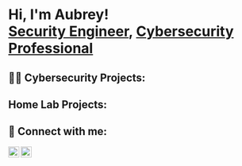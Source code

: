 <h1>Hi, I'm Aubrey! <br/><a href="https://github.com/joshmadakor1">Security Engineer</a>, <a href="https://www.linkedin.com/in/asolomon/">Cybersecurity Professional</a>

<h2>👨‍💻 Cybersecurity Projects:</h2>



<h2> Home Lab Projects:</h2>



<h2> 🤳 Connect with me:</h2>

[<img align="left" alt="AubreySolomon | Twitter" width="22px" src="https://cdn.jsdelivr.net/npm/simple-icons@v3/icons/twitter.svg" />][twitter]
[<img align="left" alt="AubreySolomon| LinkedIn" width="22px" src="https://cdn.jsdelivr.net/npm/simple-icons@v3/icons/linkedin.svg" />][linkedin]

[twitter]: https://twitter.com/asolomon1111
[linkedin]: https://linkedin.com/in/asolomon/

<!--
**joshmadakor1/joshmadakor1** is a ✨ _special_ ✨ repository because its `README.md` (this file) appears on your GitHub profile.

Here are some ideas to get you started:

- 🔭 I’m currently working on ...
- 🌱 I’m currently learning ...
- 👯 I’m looking to collaborate on ...
- 🤔 I’m looking for help with ...
- 💬 Ask me about ...
- 📫 How to reach me: ...
- 😄 Pronouns: ...
- ⚡ Fun fact: ...
-->
